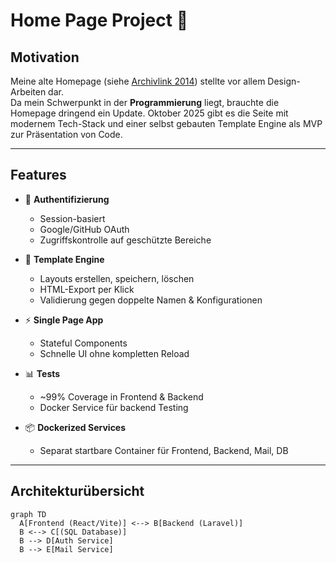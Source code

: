 # Home Page Project 🚀

## Motivation

Meine alte Homepage (siehe [Archivlink 2014](https://web.archive.org/web/20141218065649/http://sokdesign.de/)) stellte vor allem Design-Arbeiten dar.  
Da mein Schwerpunkt in der **Programmierung** liegt, brauchte die Homepage dringend ein Update. Oktober 2025 gibt es die Seite mit modernem Tech-Stack und einer selbst gebauten Template Engine als MVP zur Präsentation von Code.

---

## Features

- 🔐 **Authentifizierung**

  - Session-basiert
  - Google/GitHub OAuth
  - Zugriffskontrolle auf geschützte Bereiche

- 🧩 **Template Engine**

  - Layouts erstellen, speichern, löschen
  - HTML-Export per Klick
  - Validierung gegen doppelte Namen & Konfigurationen

- ⚡ **Single Page App**

  - Stateful Components
  - Schnelle UI ohne kompletten Reload

- 📊 **Tests**

  - ~99% Coverage in Frontend & Backend
  - Docker Service für backend Testing

- 📦 **Dockerized Services**
  - Separat startbare Container für Frontend, Backend, Mail, DB

---

## Architekturübersicht

```mermaid
graph TD
  A[Frontend (React/Vite)] <--> B[Backend (Laravel)]
  B <--> C[(SQL Database)]
  B --> D[Auth Service]
  B --> E[Mail Service]
```

